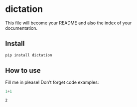 dictation
================

<!-- WARNING: THIS FILE WAS AUTOGENERATED! DO NOT EDIT! -->

This file will become your README and also the index of your
documentation.

## Install

``` sh
pip install dictation
```

## How to use

Fill me in please! Don’t forget code examples:

``` python
1+1
```

    2
